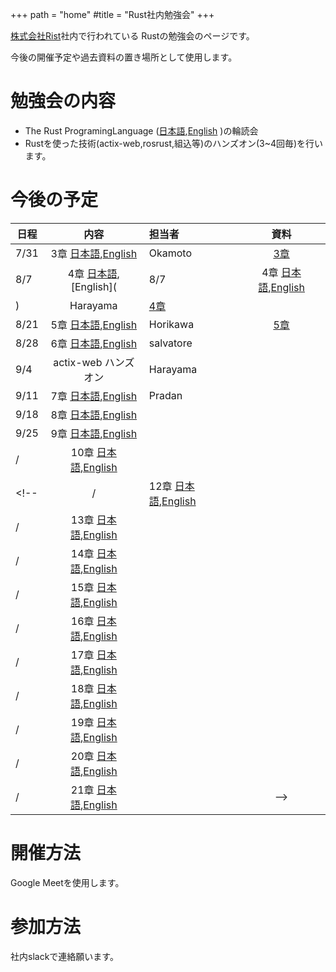 +++
path = "home"
#title = "Rust社内勉強会"
+++

[株式会社Rist](https://www.rist.co.jp/)社内で行われている
Rustの勉強会のページです。

今後の開催予定や過去資料の置き場所として使用します。

# 勉強会の内容

- The Rust ProgramingLanguage ([日本語](https://doc.rust-jp.rs/book/second-edition/),[English](https://doc.rust-lang.org/book/) )の輪読会
- Rustを使った技術(actix-web,rosrust,組込等)のハンズオン(3~4回毎)を行います。

# 今後の予定

| 日程 | 内容 | 担当者 | 資料 |
|--|:--:|:--|:--:|
| 7/31 | 3章 [日本語](https://doc.rust-jp.rs/book/second-edition/ch03-00-common-programming-concepts.html),[English](https://doc.rust-lang.org/book/ch03-00-common-programming-concepts.html) | Okamoto | [3章](https://hackmd.io/@MrBearing/S1GXFFyWP) |
| 8/7 | 4章 [日本語](https://doc.rust-jp.rs/book/second-edition/),[English](| 8/7 | 4章 [日本語](https://doc.rust-jp.rs/book/second-edition/ch04-00-understanding-ownership.html),[English](https://doc.rust-lang.org/book/https://doc.rust-lang.org/book/ch04-00-understanding-ownership.html) | Harayama | [4章](https://hackmd.io/@7V0FgVRPSqCmrS9Ivj0yXQ/SyJGzGB-w#/) |
) | Harayama | [4章](https://hackmd.io/@7V0FgVRPSqCmrS9Ivj0yXQ/SyJGzGB-w#/) |
| 8/21 | 5章 [日本語](https://doc.rust-jp.rs/book/second-edition/ch05-00-structs.html),[English](https://doc.rust-lang.org/book/ch05-00-structs.html) | Horikawa | [5章](https://hackmd.io/@hyrodium/rkZdbTqfv#/) | 
| 8/28 | 6章 [日本語](https://doc.rust-jp.rs/book/second-edition/ch06-00-enums.html),[English](https://doc.rust-lang.org/book/ch06-00-enums.html) | salvatore |
| 9/4 | actix-web ハンズオン | Harayama |　|
| 9/11 | 7章 [日本語](https://doc.rust-jp.rs/book/second-edition/),[English](https://doc.rust-lang.org/book/) | Pradan |
| 9/18 | 8章 [日本語](https://doc.rust-jp.rs/book/second-edition/),[English](https://doc.rust-lang.org/book/) |  |
| 9/25 | 9章 [日本語](https://doc.rust-jp.rs/book/second-edition/),[English](https://doc.rust-lang.org/book/) |  |
| / | 10章 [日本語](https://doc.rust-jp.rs/book/second-edition/),[English](https://doc.rust-lang.org/book/) |  |
<!-- | / | 12章 [日本語](https://doc.rust-jp.rs/book/second-edition/),[English](https://doc.rust-lang.org/book/) |  |
| / | 13章 [日本語](https://doc.rust-jp.rs/book/second-edition/),[English](https://doc.rust-lang.org/book/) |  |
| / | 14章 [日本語](https://doc.rust-jp.rs/book/second-edition/),[English](https://doc.rust-lang.org/book/) |  |
| / | 15章 [日本語](https://doc.rust-jp.rs/book/second-edition/),[English](https://doc.rust-lang.org/book/) |  |
| / | 16章 [日本語](https://doc.rust-jp.rs/book/second-edition/),[English](https://doc.rust-lang.org/book/) |  |
| / | 17章 [日本語](https://doc.rust-jp.rs/book/second-edition/),[English](https://doc.rust-lang.org/book/) |  |
| / | 18章 [日本語](https://doc.rust-jp.rs/book/second-edition/),[English](https://doc.rust-lang.org/book/) |  |
| / | 19章 [日本語](https://doc.rust-jp.rs/book/second-edition/),[English](https://doc.rust-lang.org/book/) |  |
| / | 20章 [日本語](https://doc.rust-jp.rs/book/second-edition/),[English](https://doc.rust-lang.org/book/) |  |
| / | 21章 [日本語](https://doc.rust-jp.rs/book/second-edition/),[English](https://doc.rust-lang.org/book/) |  | -->



# 開催方法

Google Meetを使用します。

# 参加方法

社内slackで連絡願います。
